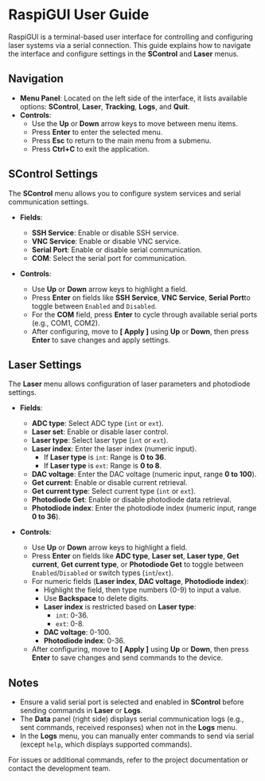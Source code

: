 # RaspiGUI User Guide

RaspiGUI is a terminal-based user interface for controlling and configuring laser systems via a serial connection. This guide explains how to navigate the interface and configure settings in the **SControl** and **Laser** menus.

## Navigation

- **Menu Panel**: Located on the left side of the interface, it lists available options: **SControl**, **Laser**, **Tracking**, **Logs**, and **Quit**.
- **Controls**:
  - Use the **Up** or **Down** arrow keys to move between menu items.
  - Press **Enter** to enter the selected menu.
  - Press **Esc** to return to the main menu from a submenu.
  - Press **Ctrl+C** to exit the application.

## SControl Settings

The **SControl** menu allows you to configure system services and serial communication settings.

- **Fields**:
  - **SSH Service**: Enable or disable SSH service.
  - **VNC Service**: Enable or disable VNC service.
  - **Serial Port**: Enable or disable serial communication.
  - **COM**: Select the serial port for communication.

- **Controls**:
  - Use **Up** or **Down** arrow keys to highlight a field.
  - Press **Enter** on fields like **SSH Service**, **VNC Service**, **Serial Port**to toggle between `Enabled` and `Disabled`.
  - For the **COM** field, press **Enter** to cycle through available serial ports (e.g., COM1, COM2).
  - After configuring, move to **[ Apply ]** using **Up** or **Down**, then press **Enter** to save changes and apply settings.

## Laser Settings

The **Laser** menu allows configuration of laser parameters and photodiode settings.

- **Fields**:
  - **ADC type**: Select ADC type (`int` or `ext`).
  - **Laser set**: Enable or disable laser control.
  - **Laser type**: Select laser type (`int` or `ext`).
  - **Laser index**: Enter the laser index (numeric input).
    - If **Laser type** is `int`: Range is **0 to 36**.
    - If **Laser type** is `ext`: Range is **0 to 8**.
  - **DAC voltage**: Enter the DAC voltage (numeric input, range **0 to 100**).
  - **Get current**: Enable or disable current retrieval.
  - **Get current type**: Select current type (`int` or `ext`).
  - **Photodiode Get**: Enable or disable photodiode data retrieval.
  - **Photodiode index**: Enter the photodiode index (numeric input, range **0 to 36**).

- **Controls**:
  - Use **Up** or **Down** arrow keys to highlight a field.
  - Press **Enter** on fields like **ADC type**, **Laser set**, **Laser type**, **Get current**, **Get current type**, or **Photodiode Get** to toggle between `Enabled`/`Disabled` or switch types (`int`/`ext`).
  - For numeric fields (**Laser index**, **DAC voltage**, **Photodiode index**):
    - Highlight the field, then type numbers (0-9) to input a value.
    - Use **Backspace** to delete digits.
    - **Laser index** is restricted based on **Laser type**:
      - `int`: 0-36.
      - `ext`: 0-8.
    - **DAC voltage**: 0-100.
    - **Photodiode index**: 0-36.
  - After configuring, move to **[ Apply ]** using **Up** or **Down**, then press **Enter** to save changes and send commands to the device.

## Notes

- Ensure a valid serial port is selected and enabled in **SControl** before sending commands in **Laser** or **Logs**.
- The **Data** panel (right side) displays serial communication logs (e.g., sent commands, received responses) when not in the **Logs** menu.
- In the **Logs** menu, you can manually enter commands to send via serial (except `help`, which displays supported commands).

For issues or additional commands, refer to the project documentation or contact the development team.